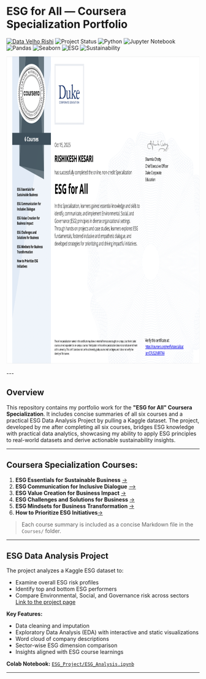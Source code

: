 # ESG for All — Coursera Specialization Portfolio
[![Data Velho Rishi](https://img.shields.io/badge/Data%20Velho-Rishi-blueviolet)](https://rishi-analytics.github.io/)
![Project Status](https://img.shields.io/badge/Project-Completed-brightgreen)
![Python](https://img.shields.io/badge/Python-3.12-blue)
![Jupyter Notebook](https://img.shields.io/badge/Jupyter-Notebook-orange)
![Pandas](https://img.shields.io/badge/Pandas-Data%20Analysis-blue)
![Seaborn](https://img.shields.io/badge/Seaborn-Visualization-purple)
![ESG](https://img.shields.io/badge/Domain-ESG-green)
![Sustainability](https://img.shields.io/badge/Focus-Sustainability-brightgreen)

<p id="PySpark_Certificate" align="center">

<img src="images/esg_certificate.png"  width="1000"  height="800">
    
</p>
---

## Overview
This repository contains my portfolio work for the **"ESG for All" Coursera Specialization**.
It includes concise summaries of all six courses and a practical ESG Data Analysis Project by pulling a Kaggle dataset. The project, developed by me after completing all six courses, bridges ESG knowledge with practical data analytics, showcasing my ability to apply ESG principles to real-world datasets and derive actionable sustainability insights.

---

## Coursera Specialization Courses:
1. **ESG Essentials for Sustainable Business**  [→](https://github.com/rishi-analytics/ESG-Specialization-Project-Portfolio/tree/main/Course_1#course-1-esg-essentials-for-sustainable-business)
2. **ESG Communication for Inclusive Dialogue**  [-->](https://github.com/rishi-analytics/ESG-Specialization-Project-Portfolio/tree/main/Course_2#course-2-esg-communication-for-inclusive-dialogue)
3. **ESG Value Creation for Business Impact**  [->](https://github.com/rishi-analytics/ESG-Specialization-Project-Portfolio/tree/main/Course_3#course-3-esg-value-creation-for-business-impact)
4. **ESG Challenges and Solutions for Business**  [->](https://github.com/rishi-analytics/ESG-Specialization-Project-Portfolio/tree/main/Course_4#course-4-esg-challenges-and-solutions-for-business)
5. **ESG Mindsets for Business Transformation**  [->]()
6. **How to Prioritize ESG Initiatives**[->]()

> Each course summary is included as a concise Markdown file in the `Courses/` folder.

---

## ESG Data Analysis Project
The project analyzes a Kaggle ESG dataset to:  
- Examine overall ESG risk profiles  
- Identify top and bottom ESG performers  
- Compare Environmental, Social, and Governance risk across sectors
[Link to the project page](https://github.com/rishi-analytics/ESG-Specialization-Project-Portfolio/tree/main/ESG_Data_Analysis_Project#esg-data-analysis-project)

**Key Features:**  
- Data cleaning and imputation  
- Exploratory Data Analysis (EDA) with interactive and static visualizations  
- Word cloud of company descriptions  
- Sector-wise ESG dimension comparison  
- Insights aligned with ESG course learnings

**Colab Notebook:** [`ESG_Project/ESG_Analysis.ipynb`](https://colab.research.google.com/drive/1PaCj1ZqyIKQExJzV0P7IMA89szjhyufY#scrollTo=81fvns2i5EVY)

---
